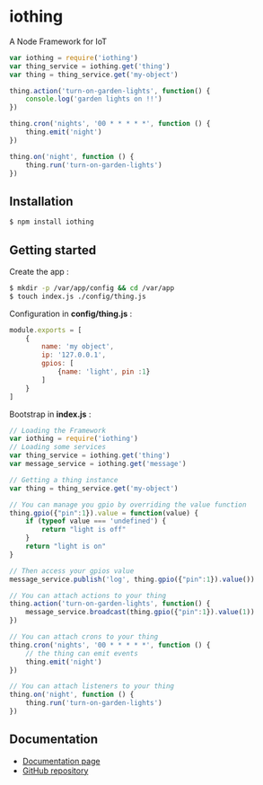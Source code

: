 # iothing
A Node Framework for IoT

```js
var iothing = require('iothing')
var thing_service = iothing.get('thing')
var thing = thing_service.get('my-object')

thing.action('turn-on-garden-lights', function() {
    console.log('garden lights on !!')
})

thing.cron('nights', '00 * * * * *', function () {
    thing.emit('night')
})

thing.on('night', function () {
    thing.run('turn-on-garden-lights')
})
```

## Installation
```bash
$ npm install iothing
```

## Getting started
Create the app :
```bash
$ mkdir -p /var/app/config && cd /var/app
$ touch index.js ./config/thing.js
```

Configuration in __config/thing.js__ :
```js
module.exports = [
    {
        name: 'my object',
        ip: '127.0.0.1',
        gpios: [
            {name: 'light', pin :1}
        ]
    }    
]
```
Bootstrap in __index.js__ :
```js
// Loading the Framework
var iothing = require('iothing')
// Loading some services
var thing_service = iothing.get('thing')
var message_service = iothing.get('message')

// Getting a thing instance
var thing = thing_service.get('my-object')

// You can manage you gpio by overriding the value function
thing.gpio({"pin":1}).value = function(value) {
    if (typeof value === 'undefined') {
        return "light is off"
    }
    return "light is on"
}

// Then access your gpios value
message_service.publish('log', thing.gpio({"pin":1}).value())

// You can attach actions to your thing
thing.action('turn-on-garden-lights', function() {
    message_service.broadcast(thing.gpio({"pin":1}).value(1))
})

// You can attach crons to your thing
thing.cron('nights', '00 * * * * *', function () {
    // the thing can emit events
    thing.emit('night')
})

// You can attach listeners to your thing
thing.on('night', function () {
    thing.run('turn-on-garden-lights')
})
```

## Documentation
- [Documentation page](http://rflavien.github.io/iothing)
- [GitHub repository](https://github.com/rflavien/iothing)
